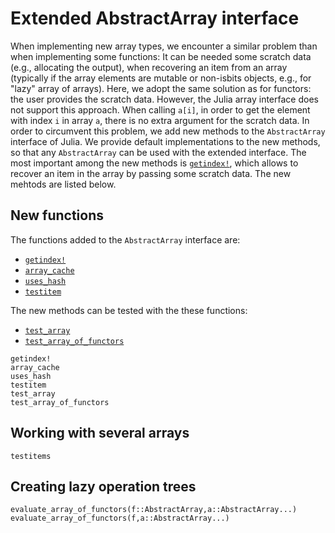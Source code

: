 
# Extended AbstractArray interface

When implementing new array types, we encounter a similar problem than when implementing some functions:
It can be needed some scratch data (e.g., allocating the output),
when recovering an item from an array (typically if the array elements are mutable or non-isbits objects, e.g., for "lazy" array of arrays). Here, we adopt the same solution as for functors: the user provides the scratch data. However, the Julia array interface does not support this approach. When calling `a[i]`, in order to get the element with index `i` in array `a`, there is no extra argument for
the scratch data. In order to circumvent this problem, we add new methods to the `AbstractArray` interface of Julia. We provide default implementations to the new methods, so that any `AbstractArray` can be used with the extended interface. The most important among the new methods is [`getindex!`](@ref), which allows to recover an item in the array by passing some scratch data. The new mehtods are listed below.

## New functions

The functions added to the `AbstractArray` interface are:
- [`getindex!`](@ref)
- [`array_cache`](@ref)
- [`uses_hash`](@ref)
- [`testitem`](@ref)

The new methods can be tested with the these functions:
- [`test_array`](@ref)
- [`test_array_of_functors`](@ref)

```@docs
getindex!
array_cache
uses_hash
testitem
test_array
test_array_of_functors
```

## Working with several arrays

```@docs
testitems
```

## Creating lazy operation trees

```@docs
evaluate_array_of_functors(f::AbstractArray,a::AbstractArray...)
evaluate_array_of_functors(f,a::AbstractArray...)
```

